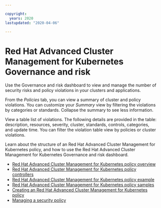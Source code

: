 ```yaml
---

copyright:
  years: 2020
lastupdated: "2020-04-06"

---
```


# Red Hat Advanced Cluster Management for Kubernetes Governance and risk

Use the Governance and risk dashboard to view and manage the number of security risks and policy violations in your clusters and applications. 

From the _Policies_ tab, you can view a summary of cluster and policy violations. You can customize your _Summary_ view by filtering the violations by categories or standards. Collapse the summary to see less information. 

View a table list of violations. The following details are provided in the table: description, resources, severity, cluster, standards, controls, categories, and update time. You can filter the violation table view by policies or cluster violations.


Learn about the structure of an Red Hat Advanced Cluster Management for Kubernetes policy, and how to use the Red Hat Advanced Cluster Management for Kubernetes Governance and risk dashboard.

- [Red Hat Advanced Cluster Management for Kubernetes policy overview](policy_overview.md)
- [Red Hat Advanced Cluster Management for Kubernetes policy controllers](policy_controllers.md)
- [Red Hat Advanced Cluster Management for Kubernetes policy example](policy_example.md)
- [Red Hat Advanced Cluster Management for Kubernetes policy samples](policy_samples.md)
- [Creating an Red Hat Advanced Cluster Management for Kubernetes policy](create_policy.md)
- [Managing a security policy](manage_grc_policy.md)
